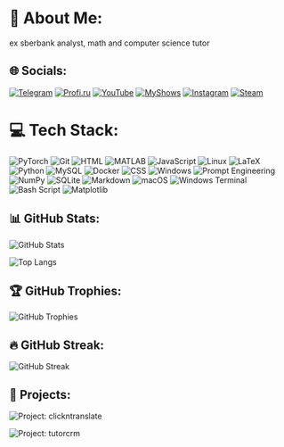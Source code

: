 # 🚀 About Me:
ex sberbank analyst, math and computer science tutor

## 🌐 Socials:
[![Telegram](https://img.shields.io/badge/Telegram-0088cc.svg?style=for-the-badge&logo=telegram&logoColor=white)](https://t.me/jabrail_digital)
[![Profi.ru](https://img.shields.io/badge/Profi.ru-0078FF.svg?style=for-the-badge&logo=profi&logoColor=white)](https://profi.ru/profile/HalilovDE)
[![YouTube](https://img.shields.io/badge/YouTube-%23FF0000.svg?style=for-the-badge&logo=youtube&logoColor=white)](https://youtube.com/@https://www.youtube.com/@JabrailKhalil)
[![MyShows](https://img.shields.io/badge/📺MyShows-%23FF0000.svg?style=for-the-badge&logo=tv&logoColor=white)](https://myshows.me/kiddance)
[![Instagram](https://img.shields.io/badge/Instagram-%23E4405F.svg?style=for-the-badge&logo=instagram&logoColor=white)](https://instagram.com/jabrailkhalilov)
[![Steam](https://img.shields.io/badge/Steam-000000.svg?style=for-the-badge&logo=steam&logoColor=white)](https://steamcommunity.com/id/kiddance/)

# 💻 Tech Stack:
![PyTorch](https://img.shields.io/badge/PyTorch-%23EE4C2C.svg?style=for-the-badge&logo=PyTorch&logoColor=white) 
![Git](https://img.shields.io/badge/git-%23F05033.svg?style=for-the-badge&logo=git&logoColor=white) 
![HTML](https://img.shields.io/badge/HTML-E34F26?style=for-the-badge&logo=html5&logoColor=white) 
![MATLAB](https://img.shields.io/badge/MATLAB-FF6C2C?style=for-the-badge&logo=matlab&logoColor=white)
![JavaScript](https://img.shields.io/badge/JavaScript-F7DF1E?style=for-the-badge&logo=javascript&logoColor=black) 
![Linux](https://img.shields.io/badge/Linux-FCC624?style=for-the-badge&logo=linux&logoColor=black)
![LaTeX](https://img.shields.io/badge/latex-%23008080.svg?style=for-the-badge&logo=latex&logoColor=white)
![Python](https://img.shields.io/badge/python-3670A0?style=for-the-badge&logo=python&logoColor=ffdd54) 
![MySQL](https://img.shields.io/badge/mysql-4479A1.svg?style=for-the-badge&logo=mysql&logoColor=white) 
![Docker](https://img.shields.io/badge/docker-%230db7ed.svg?style=for-the-badge&logo=docker&logoColor=white) 
![CSS](https://img.shields.io/badge/CSS-1572B6?style=for-the-badge&logo=css3&logoColor=white) 
![Windows](https://img.shields.io/badge/Windows-0078D6?style=for-the-badge&logo=windows&logoColor=white) 
![Prompt Engineering](https://img.shields.io/badge/Prompt%20Engineering-1f8ef1?style=for-the-badge)
![NumPy](https://img.shields.io/badge/numpy-%23013243.svg?style=for-the-badge&logo=numpy&logoColor=white) 
![SQLite](https://img.shields.io/badge/sqlite-%2307405e.svg?style=for-the-badge&logo=sqlite&logoColor=white)
![Markdown](https://img.shields.io/badge/markdown-%23000000.svg?style=for-the-badge&logo=markdown&logoColor=white) 
![macOS](https://img.shields.io/badge/macOS-000000?style=for-the-badge&logo=apple&logoColor=white)
![Windows Terminal](https://img.shields.io/badge/Windows%20Terminal-000000.svg?style=for-the-badge&logo=windows-terminal&logoColor=white) 
![Bash Script](https://img.shields.io/badge/bash_script-%23121011.svg?style=for-the-badge&logo=gnu-bash&logoColor=white)
![Matplotlib](https://img.shields.io/badge/Matplotlib-%23ffffff.svg?style=for-the-badge&logo=Matplotlib&logoColor=white)

## 📊 GitHub Stats:
![GitHub Stats](https://github-readme-stats.vercel.app/api?username=JabrailKhalil&show_icons=true&theme=radical)

![Top Langs](https://github-readme-stats.vercel.app/api/top-langs/?username=JabrailKhalil&layout=compact&theme=radical)

## 🏆 GitHub Trophies:
![GitHub Trophies](https://github-profile-trophy.vercel.app/?username=JabrailKhalil&theme=radical)

## 🔥 GitHub Streak:
![GitHub Streak](https://github-readme-streak-stats.herokuapp.com/?user=JabrailKhalil&theme=radical)

## 📁 Projects:
![Project: clickntranslate](https://github-readme-stats.vercel.app/api/pin/?username=JabrailKhalil&repo=clickntranslate&theme=radical)

![Project: tutorcrm](https://github-readme-stats.vercel.app/api/pin/?username=JabrailKhalil&repo=tutorcrm&theme=radical)
